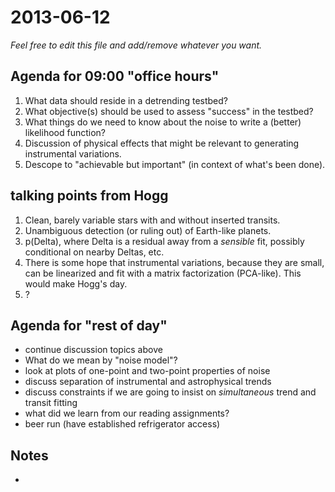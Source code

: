 2013-06-12
==========

*Feel free to edit this file and add/remove whatever you want.*

Agenda for 09:00 "office hours"
-------------------------------

1. What data should reside in a detrending testbed?
2. What objective(s) should be used to assess "success" in the testbed?
3. What things do we need to know about the noise to write a (better) likelihood function?
4. Discussion of physical effects that might be relevant to generating instrumental variations.
5. Descope to "achievable but important" (in context of what's been done).

talking points from Hogg
------------------------
1. Clean, barely variable stars with and without inserted transits.
2. Unambiguous detection (or ruling out) of Earth-like planets.
3. p(Delta), where Delta is a residual away from a *sensible* fit, possibly conditional on nearby Deltas, etc.
4. There is some hope that instrumental variations, because they are small, can be linearized and fit with a matrix factorization (PCA-like).  This would make Hogg's day.
5. ?

Agenda for "rest of day"
------------------------
* continue discussion topics above
* What do we mean by "noise model"?
* look at plots of one-point and two-point properties of noise
* discuss separation of instrumental and astrophysical trends
* discuss constraints if we are going to insist on *simultaneous* trend and transit fitting
* what did we learn from our reading assignments?
* beer run (have established refrigerator access)

Notes
-----

* 
